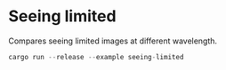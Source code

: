 # Seeing limited

Compares seeing limited images at different wavelength.

```rust
cargo run --release --example seeing-limited
```